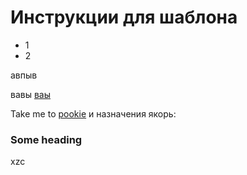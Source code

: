 # Инструкции для шаблона #

* 1
* 2


авпыв


вавы
[ваы](#id1)

Take me to [pookie](#pookie)
и назначения якорь:

<a name="pookie"></a>

### Some heading


<a name="id1">xzc</a>